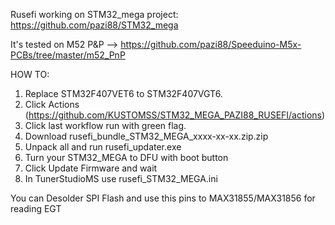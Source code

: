 Rusefi working on STM32_mega project:
https://github.com/pazi88/STM32_mega

It's tested on M52 P&P --> https://github.com/pazi88/Speeduino-M5x-PCBs/tree/master/m52_PnP

HOW TO:
1. Replace STM32F407VET6 to STM32F407VGT6.
2. Click Actions (https://github.com/KUSTOMSS/STM32_MEGA_PAZI88_RUSEFI/actions)
3. Click last workflow run with green flag.
4. Download rusefi_bundle_STM32_MEGA_xxxx-xx-xx.zip.zip
5. Unpack all and run rusefi_updater.exe
6. Turn your STM32_MEGA to DFU with boot button
7. Click Update Firmware and wait
8. In TunerStudioMS use rusefi_STM32_MEGA.ini

You can Desolder SPI Flash and use this pins to MAX31855/MAX31856 for reading EGT
